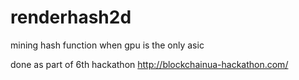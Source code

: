 # renderhash2d
mining hash function when gpu is the only asic

done as part of 6th hackathon http://blockchainua-hackathon.com/
